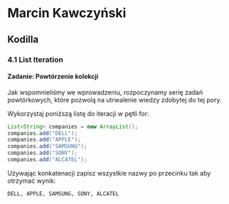 # Marcin Kawczyński
## Kodilla
### 4.1 List Iteration

#### Zadanie: Powtórzenie kolekcji
Jak wspomnieliśmy we wprowadzeniu, rozpoczynamy serię zadań powtórkowych, które pozwolą na utrwalenie wiedzy zdobytej do tej pory.

Wykorzystaj poniższą listę do iteracji w pętli for:

```java
List<String> companies = new ArrayList();
companies.add("DELL");
companies.add("APPLE");
companies.add("SAMSUNG");
companies.add("SONY");
companies.add("ALCATEL");
```

Używając konkatenacji zapisz wszystkie nazwy po przecinku tak aby otrzymać wynik:

`DELL, APPLE, SAMSUNG, SONY, ALCATEL` 
